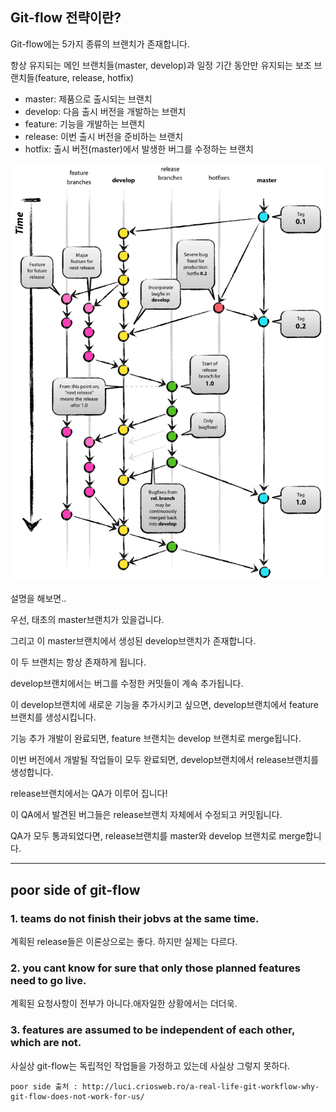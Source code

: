 ## Git-flow 전략이란?

Git-flow에는 5가지 종류의 브랜치가 존재합니다.

항상 유지되는 메인 브랜치들(master, develop)과 일정 기간 동안만 유지되는 보조 브랜치들(feature, release, hotfix)

- master: 제품으로 출시되는 브랜치
- develop: 다음 출시 버전을 개발하는 브랜치
- feature: 기능을 개발하는 브랜치
- release: 이번 출시 버전을 준비하는 브랜치
- hotfix: 출시 버전(master)에서 발생한 버그를 수정하는 브랜치

![git-flow](../pic/git-flow.png)



설명을 해보면..

우선, 태초의 master브랜치가 있을겁니다. 

그리고 이 master브랜치에서 생성된 develop브랜치가 존재합니다.

이 두 브랜치는 항상 존재하게 됩니다.

develop브랜치에서는 버그를 수정한 커밋들이 계속 추가됩니다.

이 develop브랜치에 새로운 기능을 추가시키고 싶으면, develop브랜치에서 feature브랜치를 생성시킵니다.

기능 추가 개발이 완료되면, feature 브랜치는 develop 브랜치로 merge됩니다.

이번 버전에서 개발될 작업들이 모두 완료되면, develop브랜치에서 release브랜치를 생성합니다.

release브랜치에서는 QA가 이루어 집니다!

이 QA에서 발견된 버그들은 release브랜치 자체에서 수정되고 커밋됩니다.

QA가 모두 통과되었다면, release브랜치를 master와 develop 브랜치로 merge합니다.

---

## poor side of git-flow



### 1. teams do not finish their jobvs at the same time.

계획된 release들은 이론상으로는 좋다. 하지만 실제는 다르다.

### 2. you cant know for sure that only those planned features need to go live.

계획된 요청사항이 전부가 아니다.애자일한 상황에서는 더더욱.

### 3. features are assumed to be independent of each other, which are not.

사실상 git-flow는 독립적인 작업들을 가정하고 있는데 사실상 그렇지 못하다. 

```
poor side 출처 : http://luci.criosweb.ro/a-real-life-git-workflow-why-git-flow-does-not-work-for-us/
```

